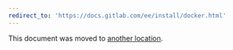 ```yaml
---
redirect_to: 'https://docs.gitlab.com/ee/install/docker.html'
---
```


This document was moved to [another location](https://docs.gitlab.com/ee/install/docker.html).

<!-- This redirect file can be deleted after 2022-06-28. -->
<!-- Before deletion, see: https://docs.gitlab.com/ee/development/documentation/#move-or-rename-a-page -->
